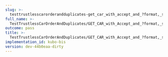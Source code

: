 ```yaml
---
slug: >-
  testtrustlesscarorderandduplicates-get_car_with_accept_and_?format,_specific_accept_header_is_prioritized-header_content-type#02
full_name: >-
  TestTrustlessCarOrderAndDuplicates/GET_CAR_with_Accept_and_?format,_specific_Accept_header_is_prioritized/Header_Content-Type#02
outcome: pass
title: >-
  TestTrustlessCarOrderAndDuplicates/GET_CAR_with_Accept_and_?format,_specific_Accept_header_is_prioritized/Header_Content-Type#02
implementation_id: kubo-bis
version: dev-44b0eaa-dirty
---
```


